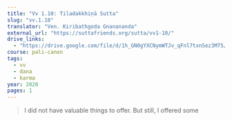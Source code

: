 ```yaml
---
title: "Vv 1.10: Tiladakkhiṇā Sutta"
slug: "vv.1.10"
translator: "Ven. Kiribathgoda Gnanananda"
external_url: "https://suttafriends.org/sutta/vv1-10/"
drive_links:
  - "https://drive.google.com/file/d/1h_GN0gYXCNymWTJv_qFnl7txnSez3M75/view?usp=drivesdk"
course: pali-canon
tags:
  - vv
  - dana
  - karma
year: 2020
pages: 1
---
```


> I did not have valuable things to offer. But still, I offered some
